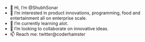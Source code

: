 - 👋 Hi, I’m @ShubhSonar
- 👀 I’m interested in product innovations, programming, food and entertainment all on enterprise scale.
- 🌱 I’m currently learning alot.
- 💞️ I’m looking to collaborate on innovative ideas.
- 📫 Reach me: twitter@coderhamster

<!---
ShubhSonar/ShubhSonar is a ✨ special ✨ repository because its `README.md` (this file) appears on your GitHub profile.
You can click the Preview link to take a look at your changes.
--->
